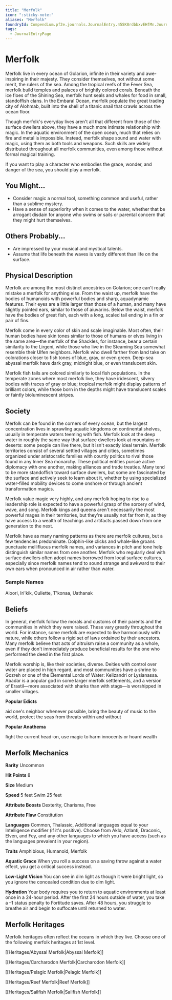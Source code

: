 ```yaml
---
title: "Merfolk"
icon: ":sticky-note:"
aliases: "Merfolk"
foundryId: Compendium.pf2e.journals.JournalEntry.45SK8rdbbxvEHfMn.JournalEntryPage.9hcAMLgnCAKkuyH6
tags:
  - JournalEntryPage
---
```


# Merfolk
Merfolk live in every ocean of Golarion, infinite in their variety and awe-inspiring in their majesty. They consider themselves, not without some merit, the rulers of the sea. Among the tropical reefs of the Fever Sea, merfolk build temples and palaces of brightly colored corals. Beneath the ice floes of the Shining Sea, merfolk hunt seals and whales for food in small, standoffish clans. In the Embaral Ocean, merfolk populate the great trading city of Alohmab, built into the shell of a titanic snail that crawls across the ocean floor.

Though merfolk's everyday lives aren't all that different from those of the surface dwellers above, they have a much more intimate relationship with magic. In the aquatic environment of the open ocean, much that relies on fire and metal is impossible. Instead, merfolk shape sound and water with magic, using them as both tools and weapons. Such skills are widely distributed throughout all merfolk communities, even among those without formal magical training.

If you want to play a character who embodies the grace, wonder, and danger of the sea, you should play a merfolk.

## You Might...

*   Consider magic a normal tool, something common and useful, rather than a sublime mystery.
*   Have a sense of superiority when it comes to the water, whether that be arrogant disdain for anyone who swims or sails or parental concern that they might hurt themselves.

## Others Probably...

*   Are impressed by your musical and mystical talents.
*   Assume that life beneath the waves is vastly different than life on the surface.

## Physical Description

Merfolk are among the most distinct ancestries on Golarion; one can't really mistake a merfolk for anything else. From the waist up, merfolk have the bodies of humanoids with powerful bodies and sharp, aquadynamic features. Their eyes are a little larger than those of a human, and many have slightly pointed ears, similar to those of aiuvarins. Below the waist, merfolk have the bodies of great fish, each with a long, scaled tail ending in a fin or pair of fins.

Merfolk come in every color of skin and scale imaginable. Most often, their human bodies have skin tones similar to those of humans or elves living in the same area—the merfolk of the Shackles, for instance, bear a certain similarity to the Lirgeni, while those who live in the Steaming Sea somewhat resemble their Ulfen neighbors. Merfolk who dwell farther from land take on colorations closer to fish tones of blue, gray, or even green. Deep-sea abyssal merfolk have dark gray, midnight blue, or even translucent skin.

Merfolk fish tails are colored similarly to local fish populations. In the temperate zones where most merfolk live, they have iridescent, silvery bodies with traces of gray or blue; tropical merfolk might display patterns of brilliant colors, while those born in the depths might have translucent scales or faintly bioluminescent stripes.

## Society

Merfolk can be found in the corners of every ocean, but the largest concentration lives in sprawling aquatic kingdoms on continental shelves, usually in temperate waters teeming with fish. Merfolk look at the deep water in roughly the same way that surface dwellers look at mountains or deserts: some people can live there, but it isn't exactly ideal terrain. Merfolk territories consist of several settled villages and cities, sometimes organized under aristocratic families with courtly politics to rival those found in any Inner Sea monarchy. These political entities pursue active diplomacy with one another, making alliances and trade treaties. Many tend to be more standoffish toward surface dwellers, but some are fascinated by the surface and actively seek to learn about it, whether by using specialized water-filled mobility devices to come onshore or through ancient transformation magics.

Merfolk value magic very highly, and any merfolk hoping to rise to a leadership role is expected to have a powerful grasp of the sorcery of wind, wave, and song. Merfolk kings and queens aren't necessarily the most powerful mages in their territories, but they're usually not far from it, as they have access to a wealth of teachings and artifacts passed down from one generation to the next.

Merfolk have as many naming patterns as there are merfolk cultures, but a few tendencies predominate. Dolphin-like clicks and whale-like groans punctuate mellifluous merfolk names, and variances in pitch and tone help distinguish similar names from one another. Merfolk who regularly deal with surface dwellers often adopt names borrowed from local surface cultures, especially since merfolk names tend to sound strange and awkward to their own ears when pronounced in air rather than water.

### Sample Names

Aloori, Iri'kik, Ouliette, T'konaa, Uathanak

## Beliefs

In general, merfolk follow the morals and customs of their parents and the communities in which they were raised. These vary greatly throughout the world. For instance, some merfolk are expected to live harmoniously with nature, while others follow a rigid set of laws ordained by their ancestors. Many merfolk believe that acts of altruism raise a community as a whole, even if they don't immediately produce beneficial results for the one who performed the deed in the first place.

Merfolk worship is, like their societies, diverse. Deities with control over water are placed in high regard, and most communities have a shrine to Gozreh or one of the Elemental Lords of Water: Kelizandri or Lysianassa. Abadar is a popular god in some larger merfolk settlements, and a version of Erastil—more associated with sharks than with stags—is worshipped in smaller villages.

**Popular Edicts**

aid one's neighbor whenever possible, bring the beauty of music to the world, protect the seas from threats within and without

**Popular Anathema**

fight the current head-on, use magic to harm innocents or hoard wealth

## Merfolk Mechanics

**Rarity** Uncommon

**Hit Points** 8

**Size** Medium

**Speed** 5 feet Swim 25 feet

**Attribute Boosts** Dexterity, Charisma, Free

**Attribute Flaw** Constitution

**Languages** Common, Thalassic, Additional languages equal to your Intelligence modifier (if it's positive). Choose from Aklo, Azlanti, Draconic, Elven, and Fey, and any other languages to which you have access (such as the languages prevalent in your region).

**Traits** Amphibious, Humanoid, Merfolk

**Aquatic Grace** When you roll a success on a saving throw against a water effect, you get a critical success instead.

**Low-Light Vision** You can see in dim light as though it were bright light, so you ignore the concealed condition due to dim light.

**Hydration** Your body requires you to return to aquatic environments at least once in a 24-hour period. After the first 24 hours outside of water, you take a –1 status penalty to Fortitude saves. After 48 hours, you struggle to breathe air and begin to suffocate until returned to water.

## Merfolk Heritages

Merfolk heritages often reflect the oceans in which they live. Choose one of the following merfolk heritages at 1st level.

[[Heritages/Abyssal Merfolk|Abyssal Merfolk]]

[[Heritages/Carcharodon Merfolk|Carcharodon Merfolk]]

[[Heritages/Pelagic Merfolk|Pelagic Merfolk]]

[[Heritages/Reef Merfolk|Reef Merfolk]]

[[Heritages/Sailfish Merfolk|Sailfish Merfolk]]